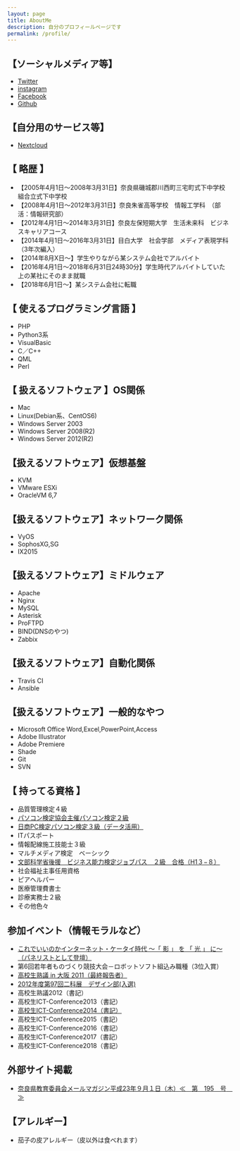 ```yaml
---
layout: page
title: AboutMe
description: 自分のプロフィールページです
permalink: /profile/
---
```


## 【ソーシャルメディア等】
* [Twitter](https://twitter.com/k636174)
* [instagram](https://www.instagram.com/k636174/)
* [Facebook](https://www.facebook.com/K636174)
* [Github](https://github.com/k636174)

## 【自分用のサービス等】
* [Nextcloud](https://nocix253.k636174.net "Nextcloud")

## 【 略歴 】
* 【2005年4月1日～2008年3月31日】奈良県磯城郡川西町三宅町式下中学校組合立式下中学校
* 【2008年4月1日～2012年3月31日】奈良朱雀高等学校　情報工学科　（部活：情報研究部）
* 【2012年4月1日～2014年3月31日】奈良左保短期大学　生活未来科　ビジネスキャリアコース
* 【2014年4月1日～2016年3月31日】目白大学　社会学部　メディア表現学科（3年次編入）
* 【2014年8月X日～】学生やりながら某システム会社でアルバイト
* 【2016年4月1日～2018年6月31日24時30分】学生時代アルバイトしていた上の某社にそのまま就職
* 【2018年6月1日～】某システム会社に転職

## 【 使えるプログラミング言語 】
* PHP
* Python3系
* VisualBasic
* C／C++
* QML
* Perl

## 【 扱えるソフトウェア 】OS関係
* Mac
* Linux(Debian系、CentOS6)
* Windows Server 2003
* Windows Server 2008(R2)
* Windows Server 2012(R2)

## 【扱えるソフトウェア】仮想基盤
* KVM
* VMware ESXi
* OracleVM 6,7

## 【扱えるソフトウェア】ネットワーク関係
* VyOS
* SophosXG,SG
* IX2015

## 【扱えるソフトウェア】ミドルウェア
* Apache
* Nginx
* MySQL
* Asterisk
* ProFTPD
* BIND(DNSのやつ)
* Zabbix

## 【扱えるソフトウェア】自動化関係
* Travis CI
* Ansible

## 【扱えるソフトウェア】一般的なやつ
* Microsoft Office Word,Excel,PowerPoint,Access
* Adobe Illustrator
* Adobe Premiere
* Shade
* Git
* SVN

## 【 持ってる資格 】
* 品質管理検定４級
* [パソコン検定協会主催パソコン検定２級](http://www.pken.com/examination/scene2q.html)
* [日商PC検定パソコン検定３級（データ活用）](http://www.kentei.ne.jp/pc/hani/3qhani.html)
* ITパスポート
* 情報配線施工技能士３級
* マルチメディア検定　ベーシック
* [文部科学省後援　ビジネス能力検定ジョブパス　２級　合格（H1３−８）](http://bken.sgec.or.jp/about/revision.html)
* 社会福祉主事任用資格
* ピアヘルパー
* 医療管理費書士
* 診療実務士２級
* その他色々

## 参加イベント（情報モラルなど）

* [これでいいのかインターネット・ケータイ時代 ～「 影 」 を 「 光 」 に～（パネリストとして登壇）](http://nara-tenichi.jp/manage/files/sinpo8youkou.pdf)
* 第6回若年者ものづくり競技大会－ロボットソフト組込み職種（3位入賞）
* [高校生熟議 in 大阪 2011（最終報告者）](http://www.ema.or.jp/education/events/jukugi/2011_osaka/)
* [2012年度第97回二科展　デザイン部(入選)](http://www.nikaten.com/nikaten_gl/information/tenranjouhou/nika97/index.html)
* 高校生熟議2012（書記）
* 高校生ICT-Conference2013（書記）
* [高校生ICT-Conference2014（書記）](https://www.ema.or.jp/education/events/hicof/2014/index.html)
* 高校生ICT-Conference2015（書記）
* 高校生ICT-Conference2016（書記）
* 高校生ICT-Conference2017（書記）
* 高校生ICT-Conference2018（書記）

## 外部サイト掲載
* [奈良県教育委員会メールマガジン平成23年９月１日（木）≪　第　195　号　≫](http://www.pref.nara.jp/kyoikuk/mailmaga/html/230901/1950346.html#yume)

## 【アレルギー】
* 茄子の皮アレルギー（皮以外は食べれます）
